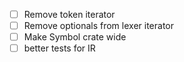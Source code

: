 - [ ] Remove token iterator
- [ ] Remove optionals from lexer iterator
- [ ] Make Symbol crate wide
- [ ] better tests for IR
